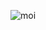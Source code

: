 ![moi](https://github.com/mathieuwillett/h24-v11_inspirations_willett/assets/143769896/6e684863-f660-4f04-a674-6e2c2d8c3fe6)
